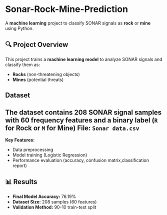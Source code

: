 # Sonar-Rock-Mine-Prediction

A **machine learning** project to classify SONAR signals as **rock** or **mine** using Python.

## 🔍 Project Overview
This project trains a **machine learning model** to analyze SONAR signals and classify them as:
- **Rocks** (non-threatening objects)
- **Mines** (potential threats)

## Dataset
The dataset contains **208 SONAR signal samples** with **60 frequency features** and a binary label (`R` for Rock or `M` for Mine)
File: `Sonar data.csv` 
---
**Key Features:**
- Data preprocessing
- Model training (Logistic Regression)
- Performance evaluation (accuracy, confusion matrix,classification report)

## 📊 Results
- **Final Model Accuracy:** 76.19%  
- **Dataset Size:** 208 samples (60 features)  
- **Validation Method:** 90-10 train-test split  



